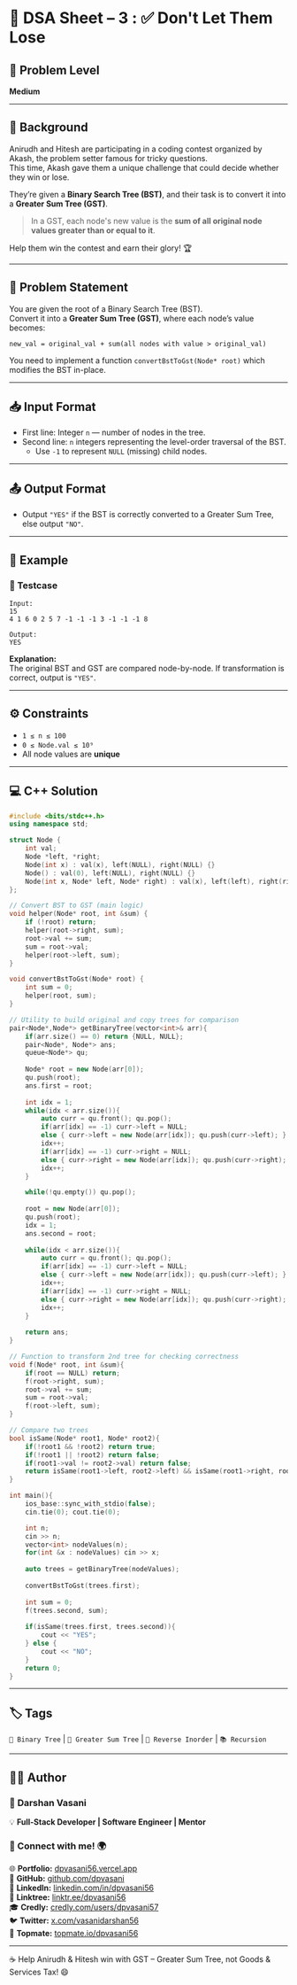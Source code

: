 # 📌 DSA Sheet – 3 : ✅ Don't Let Them Lose  
## 🎯 Problem Level  
**Medium**

---

## 🧩 Background  

Anirudh and Hitesh are participating in a coding contest organized by Akash, the problem setter famous for tricky questions.  
This time, Akash gave them a unique challenge that could decide whether they win or lose.

They’re given a **Binary Search Tree (BST)**, and their task is to convert it into a **Greater Sum Tree (GST)**.

> In a GST, each node's new value is the **sum of all original node values greater than or equal to it**.

Help them win the contest and earn their glory! 🏆

---

## 📝 Problem Statement  

You are given the root of a Binary Search Tree (BST).  
Convert it into a **Greater Sum Tree (GST)**, where each node’s value becomes:

```
new_val = original_val + sum(all nodes with value > original_val)
```

You need to implement a function `convertBstToGst(Node* root)` which modifies the BST in-place.

---

## 📥 Input Format  
- First line: Integer `n` — number of nodes in the tree.  
- Second line: `n` integers representing the level-order traversal of the BST.  
  - Use `-1` to represent `NULL` (missing) child nodes.

---

## 📤 Output Format  
- Output `"YES"` if the BST is correctly converted to a Greater Sum Tree, else output `"NO"`.

---

## 🧪 Example  

### 🔹 Testcase  
```
Input:  
15  
4 1 6 0 2 5 7 -1 -1 -1 3 -1 -1 -1 8

Output:  
YES
```

**Explanation:**  
The original BST and GST are compared node-by-node. If transformation is correct, output is `"YES"`.

---

## ⚙️ Constraints  
- `1 ≤ n ≤ 100`  
- `0 ≤ Node.val ≤ 10⁹`  
- All node values are **unique**

---

## 💻 C++ Solution  

```cpp
#include <bits/stdc++.h>
using namespace std;

struct Node {
    int val;
    Node *left, *right;
    Node(int x) : val(x), left(NULL), right(NULL) {}
    Node() : val(0), left(NULL), right(NULL) {}
    Node(int x, Node* left, Node* right) : val(x), left(left), right(right) {}
};

// Convert BST to GST (main logic)
void helper(Node* root, int &sum) {
    if (!root) return;
    helper(root->right, sum);
    root->val += sum;
    sum = root->val;
    helper(root->left, sum);
}

void convertBstToGst(Node* root) {
    int sum = 0;
    helper(root, sum);
}

// Utility to build original and copy trees for comparison
pair<Node*,Node*> getBinaryTree(vector<int>& arr){
    if(arr.size() == 0) return {NULL, NULL};
    pair<Node*, Node*> ans;
    queue<Node*> qu;
    
    Node* root = new Node(arr[0]);
    qu.push(root);
    ans.first = root;
    
    int idx = 1;
    while(idx < arr.size()){
        auto curr = qu.front(); qu.pop();
        if(arr[idx] == -1) curr->left = NULL;
        else { curr->left = new Node(arr[idx]); qu.push(curr->left); }
        idx++;
        if(arr[idx] == -1) curr->right = NULL;
        else { curr->right = new Node(arr[idx]); qu.push(curr->right); }
        idx++;
    }

    while(!qu.empty()) qu.pop();
    
    root = new Node(arr[0]);
    qu.push(root);
    idx = 1;
    ans.second = root;
    
    while(idx < arr.size()){
        auto curr = qu.front(); qu.pop();
        if(arr[idx] == -1) curr->left = NULL;
        else { curr->left = new Node(arr[idx]); qu.push(curr->left); }
        idx++;
        if(arr[idx] == -1) curr->right = NULL;
        else { curr->right = new Node(arr[idx]); qu.push(curr->right); }
        idx++;
    }
    
    return ans;
}

// Function to transform 2nd tree for checking correctness
void f(Node* root, int &sum){
    if(root == NULL) return;
    f(root->right, sum);
    root->val += sum;
    sum = root->val;
    f(root->left, sum);
}

// Compare two trees
bool isSame(Node* root1, Node* root2){
    if(!root1 && !root2) return true;
    if(!root1 || !root2) return false;
    if(root1->val != root2->val) return false;
    return isSame(root1->left, root2->left) && isSame(root1->right, root2->right);
}

int main(){
    ios_base::sync_with_stdio(false);
    cin.tie(0); cout.tie(0);

    int n;
    cin >> n;
    vector<int> nodeValues(n);
    for(int &x : nodeValues) cin >> x;
    
    auto trees = getBinaryTree(nodeValues);
    
    convertBstToGst(trees.first);
    
    int sum = 0;
    f(trees.second, sum);
    
    if(isSame(trees.first, trees.second)){
        cout << "YES";
    } else {
        cout << "NO";
    }
    return 0;
}
```

---

## 🏷️ Tags  
`🌳 Binary Tree` | `🎯 Greater Sum Tree` | `🧠 Reverse Inorder` | `📚 Recursion`

---

## 👨‍💻 Author  

### 🚀 **Darshan Vasani**  
💡 **Full-Stack Developer | Software Engineer | Mentor**  

### 🔗 Connect with me! 🌍  
🌐 **Portfolio:** [dpvasani56.vercel.app](https://dpvasani56.vercel.app)  
🐙 **GitHub:** [github.com/dpvasani](https://github.com/dpvasani)  
💼 **LinkedIn:** [linkedin.com/in/dpvasani56](https://www.linkedin.com/in/dpvasani56/)  
🌳 **Linktree:** [linktr.ee/dpvasani56](https://linktr.ee/dpvasani56)  
🎓 **Credly:** [credly.com/users/dpvasani57](https://www.credly.com/users/dpvasani57/)  
🐦 **Twitter:** [x.com/vasanidarshan56](https://x.com/vasanidarshan56)  
📢 **Topmate:** [topmate.io/dpvasani56](https://topmate.io/dpvasani56)

---

☕ Help Anirudh & Hitesh win with GST – Greater Sum Tree, not Goods & Services Tax! 😄